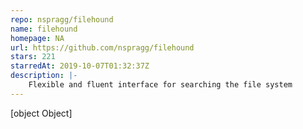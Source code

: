 ```yaml
---
repo: nspragg/filehound
name: filehound
homepage: NA
url: https://github.com/nspragg/filehound
stars: 221
starredAt: 2019-10-07T01:32:37Z
description: |-
    Flexible and fluent interface for searching the file system
---
```


[object Object]
